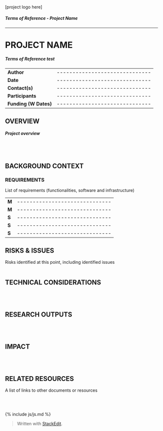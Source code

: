 [project logo here]
##### Terms of Reference - Project Name 
---
# PROJECT NAME
##### Terms of Reference test

|  |  |
|:--|--|
| **Author** | ------------------------------ |
| **Date** | ------------------------------ |
| **Contact(s)** | ------------------------------ |
| **Participants** | ------------------------------ |
| **Funding (W Dates)** | ------------------------------ |

  

## OVERVIEW
##### Project overview
<br/><br/>
  

## BACKGROUND CONTEXT
### REQUIREMENTS

List of requirements (functionalities, software and infrastructure)

|  |  |
|--|--|
| **M** | ------------------------------ |
| **M** | ------------------------------ |
| **S** | ------------------------------ |
| **S** | ------------------------------ |
| **S** | ------------------------------ |

  
## RISKS & ISSUES

Risks identified at this point, including identified issues
<br/><br/>
  

## TECHNICAL CONSIDERATIONS  
  
 <br/><br/>
  

## RESEARCH OUTPUTS
<br/><br/>

## IMPACT
<br/><br/>
  

## RELATED RESOURCES

A list of links to other documents or resources

<br/><br/>

{% include js/js.md %}

> Written with [StackEdit](https://stackedit.io/).
<!--stackedit_data:
eyJoaXN0b3J5IjpbLTQwODYwNDQ4NCwxOTU4MDM4NTIsLTY2Nz
I2MzkyNCwxOTU4MDM4NTIsNjc3NTkxNzc0LC01MTczODI2Nzgs
NzMwOTk4MTE2XX0=
-->